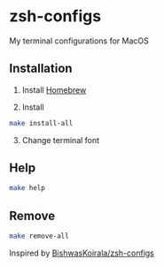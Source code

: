 # zsh-configs

My terminal configurations for MacOS

## Installation

1. Install [Homebrew](https://brew.sh/)

2. Install

```bash
make install-all
```

3. Change terminal font

## Help

```bash
make help
```

## Remove

```bash
make remove-all
```

Inspired by [BishwasKoirala/zsh-configs](https://github.com/BishwasKoirala/zsh-configs)
